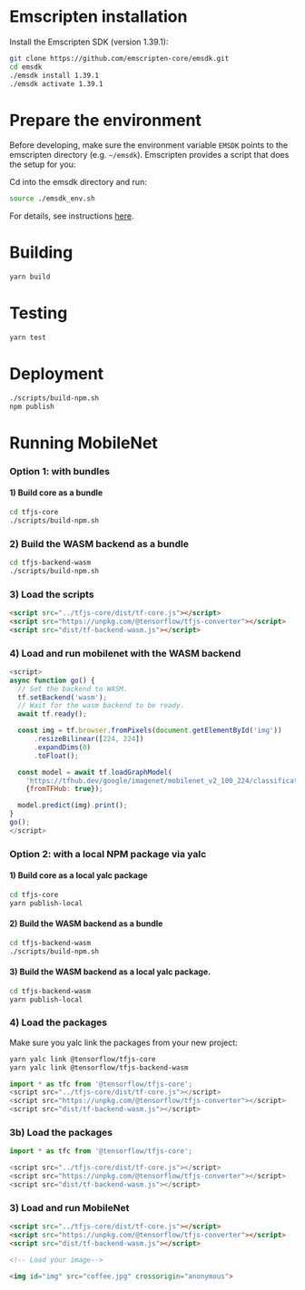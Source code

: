 # Emscripten installation

Install the Emscripten SDK (version 1.39.1):

```sh
git clone https://github.com/emscripten-core/emsdk.git
cd emsdk
./emsdk install 1.39.1
./emsdk activate 1.39.1
```

# Prepare the environment

Before developing, make sure the environment variable `EMSDK` points to the
emscripten directory (e.g. `~/emsdk`). Emscripten provides a script that does
the setup for you:

Cd into the emsdk directory and run:

```sh
source ./emsdk_env.sh
```

For details, see instructions
[here](https://emscripten.org/docs/getting_started/downloads.html#installation-instructions).

# Building

```sh
yarn build
```

# Testing

```sh
yarn test
```

# Deployment
```sh
./scripts/build-npm.sh
npm publish
```

# Running MobileNet

### Option 1: with bundles

#### 1) Build core as a bundle
```sh
cd tfjs-core
./scripts/build-npm.sh
```

### 2) Build the WASM backend as a bundle
```sh
cd tfjs-backend-wasm
./scripts/build-npm.sh
```

### 3) Load the scripts
```html
<script src="../tfjs-core/dist/tf-core.js"></script>
<script src="https://unpkg.com/@tensorflow/tfjs-converter"></script>
<script src="dist/tf-backend-wasm.js"></script>
```

### 4) Load and run mobilenet with the WASM backend
```js
<script>
async function go() {
  // Set the backend to WASM.
  tf.setBackend('wasm');
  // Wait for the wasm backend to be ready.
  await tf.ready();

  const img = tf.browser.fromPixels(document.getElementById('img'))
      .resizeBilinear([224, 224])
      .expandDims(0)
      .toFloat();

  const model = await tf.loadGraphModel(
    'https://tfhub.dev/google/imagenet/mobilenet_v2_100_224/classification/2',
    {fromTFHub: true});

  model.predict(img).print();
}
go();
</script>
```

### Option 2: with a local NPM package via yalc

#### 1) Build core as a local yalc package
```sh
cd tfjs-core
yarn publish-local
```

#### 2) Build the WASM backend as a bundle
```sh
cd tfjs-backend-wasm
./scripts/build-npm.sh
```

#### 3) Build the WASM backend as a local yalc package.
```sh
cd tfjs-backend-wasm
yarn publish-local
```

### 4) Load the packages
Make sure you yalc link the packages from your new project:
```sh
yarn yalc link @tensorflow/tfjs-core
yarn yalc link @tensorflow/tfjs-backend-wasm
```


```js
import * as tfc from '@tensorflow/tfjs-core';
<script src="../tfjs-core/dist/tf-core.js"></script>
<script src="https://unpkg.com/@tensorflow/tfjs-converter"></script>
<script src="dist/tf-backend-wasm.js"></script>
```

### 3b) Load the packages
```js
import * as tfc from '@tensorflow/tfjs-core';

<script src="../tfjs-core/dist/tf-core.js"></script>
<script src="https://unpkg.com/@tensorflow/tfjs-converter"></script>
<script src="dist/tf-backend-wasm.js"></script>
```

### 3) Load and run MobileNet

```html
<script src="../tfjs-core/dist/tf-core.js"></script>
<script src="https://unpkg.com/@tensorflow/tfjs-converter"></script>
<script src="dist/tf-backend-wasm.js"></script>

<!-- Load your image-->

<img id="img" src="coffee.jpg" crossorigin="anonymous">



```
